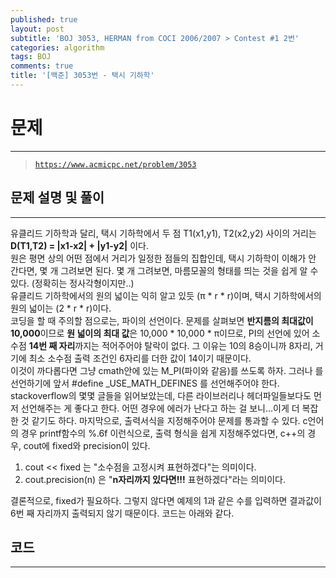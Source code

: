 ```yaml
---
published: true
layout: post
subtitle: 'BOJ 3053, HERMAN from COCI 2006/2007 > Contest #1 2번'
categories: algorithm
tags: BOJ
comments: true
title: '[백준] 3053번 - 택시 기하학'
---
```

# **문제**
---
> [`https://www.acmicpc.net/problem/3053`](https://www.acmicpc.net/problem/3053)

## **문제 설명 및 풀이**
---
유클리드 기하학과 달리, 택시 기하학에서 두 점 T1(x1,y1), T2(x2,y2) 사이의 거리는 **D(T1,T2) = |x1-x2| + |y1-y2|** 이다.  
원은 평면 상의 어떤 점에서 거리가 일정한 점들의 집합인데, 택시 기하학이 이해가 안 간다면, 몇 개 그려보면 된다. 몇 개 그려보면, 마름모꼴의 형태를 띄는 것을 쉽게 알 수 있다. (정확히는 정사각형이지만..)  
유클리드 기하학에서의 원의 넓이는 익히 알고 있듯 (π * r * r)이며, 택시 기하학에서의 원의 넓이는 (2 * r * r)이다.  
코딩을 할 때 주의할 점으로는, 파이의 선언이다. 문제를 살펴보면 **반지름의 최대값이 10,000**이므로 **원 넓이의 최대 값**은 10,000 * 10,000 * π이므로, PI의 선언에 있어 소수점 **14번 째 자리**까지는 적어주어야 탈락이 없다. 그 이유는 10의 8승이니까 8자리, 거기에 최소 소수점 출력 조건인 6자리를 더한 값이 14이기 때문이다.  
이것이 까다롭다면 그냥 cmath안에 있는 M_PI(파이와 같음)를 쓰도록 하자. 그러나 <cmath> 를 선언하기에 앞서 #define _USE_MATH_DEFINES 를 선언해주어야 한다. stackoverflow의 몇몇 글들을 읽어보았는데, 다른 라이브러리나 헤더파일들보다도 먼저 선언해주는 게 좋다고 한다. 어떤 경우에 에러가 난다고 하는 걸 보니...이게 더 복잡한 것 같기도 하다.
마지막으로, 출력서식을 지정해주어야 문제를 통과할 수 있다. c언어의 경우 printf함수의 %.6f 이런식으로, 출력 형식을 쉽게 지정해주었다면, c++의 경우, cout에 fixed와 precision이 있다.
  
1. cout << fixed 는 "소수점을 고정시켜 표현하겠다"는 의미이다.
2. cout.precision(n) 은 "**n자리까지 있다면!!!** 표현하겠다"라는 의미이다.

결론적으로, fixed가 필요하다. 그렇지 않다면 예제의 1과 같은 수를 입력하면 결과값이 6번 째 자리까지 출력되지 않기 때문이다. 코드는 아래와 같다.


## **코드**
---
<script src="https://gist.github.com/sundongkim-dev/5b907e1b710bd6f703dab899bc9268d3.js"></script>
